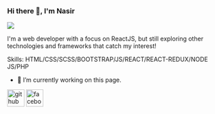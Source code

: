 ### Hi there 👋, I'm Nasir 
![](https://scontent.fdac7-1.fna.fbcdn.net/v/t1.6435-9/71407255_515220789328403_3880086327223386112_n.jpg?_nc_cat=102&ccb=1-7&_nc_sid=e3f864&_nc_eui2=AeHrdfh_J_w6lRk-mkh40Dm9tn1-o4Ylv6m2fX6jhiW_qbsOFHTdZ4wH9Qbn8zn0rCVx1RWa_1smwVlyaL94dQME&_nc_ohc=f_IAQykimd4AX9XmhAE&_nc_ht=scontent.fdac7-1.fna&oh=00_AT8sm2ZW9wxE8HFXXxspW3h7AjeS1wbGT4eRrpLjEvGXGg&oe=62D26795)

I'm a web developer with a focus on ReactJS, but still exploring other technologies and frameworks that catch my interest!

Skills: HTML/CSS/SCSS/BOOTSTRAP/JS/REACT/REACT-REDUX/NODE JS/PHP 

- 🔭 I’m currently working on this page. 


[<img src='https://cdn.jsdelivr.net/npm/simple-icons@3.0.1/icons/github.svg' alt='github' height='40'>](https://github.com/Nasir-Yousuf)  [<img src='https://cdn.jsdelivr.net/npm/simple-icons@3.0.1/icons/facebook.svg' alt='facebook' height='40'>](https://www.facebook.com/নাসির)  

